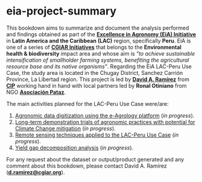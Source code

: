 # eia-project-summary

This bookdown aims to summarize and document the analysis performed and findings obtained as part of the [**Excellence in Agronomy (EiA) Initiative**](https://www.cgiar.org/initiative/11-excellence-in-agronomy-eia-solutions-for-agricultural-transformation/) in **Latin America and the Caribbean (LAC)** region, specifically **Peru**. EiA is one of a series of [**CGIAR Initiatives**](https://www.cgiar.org/research/cgiar-portfolio/) that belongs to the **Environmental health & biodiversity** impact area and whose aim is *"to achieve sustainable intensification of smallholder farming systems, benefiting the agricultural resource base and its native organisms"*. Regarding the EiA LAC-Peru Use Case, the study area is located in the Chugay District, Sanchez Carrión Province, La Libertad region. This project is led by [**David A. Ramírez**](http://www.davidramirezc.com/) from [**CIP**](https://cipotato.org/) working hand in hand with local partners led by **Ronal Otiniano** from NGO [**Asociación Pataz**](https://www.asociacionpataz.org.pe/).

The main activities planned for the LAC-Peru Use Case were/are:

1. [Agronomic data digitization using the e-Agrology platform](#agronomic-data-digitization) (*in progress*). 
2. [Long-term demonstration trials of agronomic practices with potential for Climate Change mitigation](#long-term-demonstration-trials) (*in progress*).
3. [Remote sensing techniques applied to the LAC-Peru Use Case](#remote-sensing-tools) (*in progress*). 
4. [Yield gap decomposition analysis](#yield-gap-decomposition) (*in progress*).

For any request about the dataset or output/product generated and any comment about this bookdown, please contact David A. Ramírez (**d.ramirez@cgiar.org**).
